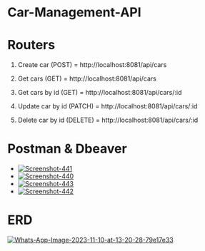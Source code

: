 # Car-Management-API


# Routers
1. Create car (POST) = http://localhost:8081/api/cars
   
2. Get cars (GET) = http://localhost:8081/api/cars
3. Get cars by id (GET) = http://localhost:8081/api/cars/:id
   
4. Update car by id (PATCH) = http://localhost:8081/api/cars/:id
   
5. Delete car by id (DELETE) = http://localhost:8081/api/cars/:id
   
# Postman & Dbeaver
- <a href="https://ibb.co/8DGKfdC"><img src="https://i.ibb.co/N6fVJmv/Screenshot-441.png" alt="Screenshot-441" border="0"></a>
- <a href="https://ibb.co/NthBXLq"><img src="https://i.ibb.co/rFPrgZh/Screenshot-440.png" alt="Screenshot-440" border="0"></a>
- <a href="https://ibb.co/8c1SgRV"><img src="https://i.ibb.co/KwT3xQH/Screenshot-443.png" alt="Screenshot-443" border="0"></a>
- <a href="https://ibb.co/mcTnW7w"><img src="https://i.ibb.co/BC3hMRx/Screenshot-442.png" alt="Screenshot-442" border="0"></a>

# ERD
<a href="https://imgbb.com/"><img src="https://i.ibb.co/nc7dzv2/Whats-App-Image-2023-11-10-at-13-20-28-79e17e33.jpg" alt="Whats-App-Image-2023-11-10-at-13-20-28-79e17e33" border="0"></a>
